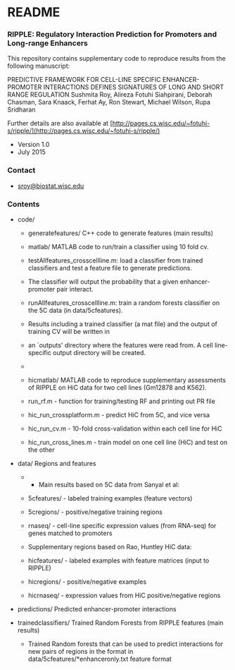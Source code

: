 # README #

### RIPPLE: Regulatory Interaction Prediction for Promoters and Long-range Enhancers ###

This repository contains supplementary code to reproduce results from the following manuscript:

PREDICTIVE FRAMEWORK FOR CELL-LINE SPECIFIC ENHANCER-PROMOTER INTERACTIONS DEFINES SIGNATURES OF LONG AND SHORT RANGE REGULATION
Sushmita Roy, Alireza Fotuhi Siahpirani, Deborah Chasman, Sara Knaack, Ferhat Ay, Ron Stewart, Michael Wilson, Rupa Sridharan

Further details are also available at [http://pages.cs.wisc.edu/~fotuhi-s/ripple/](http://pages.cs.wisc.edu/~fotuhi-s/ripple/)
 
* Version 1.0
* July 2015

### Contact ###
* sroy@biostat.wisc.edu

### Contents ###

* code/	
	* generatefeatures/   C++ code to generate features (main results)
	
	* matlab/ MATLAB code to run/train a classifier using 10 fold cv.
	* 	testAllfeatures_crosscellline.m: load a classifier from trained classifiers and test a feature file to generate predictions. 
	* 	The classifier will output the probability that a given enhancer-promoter pair interact.
	* 	runAllfeatures_crosscellline.m: train a random forests classifier on the 5C data (in data/5cfeatures).
	* 	Results including a trained classifier (a mat file) and the output of training CV will be written in 
	* 	an `outputs' directory where the features were read from. A cell line-specific output directory will be created.
	* 				
	* hicmatlab/	MATLAB code to reproduce supplementary assessments of RIPPLE on HiC data for two cell lines (Gm12878 and K562).
	* 	run_rf.m	- function for training/testing RF and printing out PR file
	* 	hic_run_crossplatform.m - predict HiC from 5C, and vice versa
	* 	hic_run_cv.m - 10-fold cross-validation within each cell line for HiC
	* 	hic_run_cross_lines.m - train model on one cell line (HiC) and test on the other

* data/	Regions and features
	* * Main results based on 5C data from Sanyal et al:
	* 5cfeatures/	- labeled training examples (feature vectors)
	* 5cregions/	- positive/negative training regions
	* rnaseq/	- cell-line specific expression values (from RNA-seq) for genes matched to promoters

	* Supplementary regions based on Rao, Huntley HiC data:
	* hicfeatures/ - labeled examples with feature matrices (input to RIPPLE)
	* hicregions/ - positive/negative examples
	* hicrnaseq/ - expression values from HiC positive/negative regions
	
* predictions/ Predicted enhancer-promoter interactions 

* trainedclassifiers/ Trained Random Forests from RIPPLE features (main results)
	* Trained Random forests that can be used to predict interactions for new pairs of regions in the format in data/5cfeatures/*enhanceronly.txt feature format